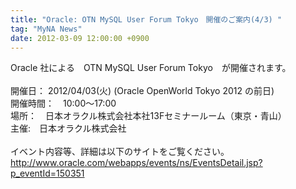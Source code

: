 ```yaml
---
title: "Oracle: OTN MySQL User Forum Tokyo　開催のご案内(4/3) "
tag: "MyNA News"
date: 2012-03-09 12:00:00 +0900
---
```


Oracle 社による　OTN MySQL User Forum Tokyo　が開催されます。<br>
<br>
開催日： 2012/04/03(火)  (Oracle OpenWorld Tokyo 2012 の前日)<br>
開催時間：　10:00〜17:00<br>
場所：　日本オラクル株式会社本社13Fセミナールーム（東京・青山）<br>
主催:　日本オラクル株式会社<br>
<br>
イベント内容等、詳細は以下のサイトをご覧ください。<br>
http://www.oracle.com/webapps/events/ns/EventsDetail.jsp?p_eventId=150351<br>
<br>
<br>
